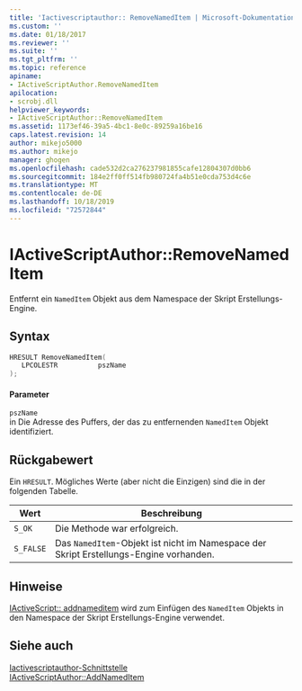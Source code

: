 ```yaml
---
title: 'Iactivescriptauthor:: RemoveNamedItem | Microsoft-Dokumentation'
ms.custom: ''
ms.date: 01/18/2017
ms.reviewer: ''
ms.suite: ''
ms.tgt_pltfrm: ''
ms.topic: reference
apiname:
- IActiveScriptAuthor.RemoveNamedItem
apilocation:
- scrobj.dll
helpviewer_keywords:
- IActiveScriptAuthor::RemoveNamedItem
ms.assetid: 1173ef46-39a5-4bc1-8e0c-89259a16be16
caps.latest.revision: 14
author: mikejo5000
ms.author: mikejo
manager: ghogen
ms.openlocfilehash: cade532d2ca276237981855cafe12804307d0bb6
ms.sourcegitcommit: 184e2ff0ff514fb980724fa4b51e0cda753d4c6e
ms.translationtype: MT
ms.contentlocale: de-DE
ms.lasthandoff: 10/18/2019
ms.locfileid: "72572844"
---
```

# <a name="iactivescriptauthorremovenameditem"></a>IActiveScriptAuthor::RemoveNamedItem
Entfernt ein `NamedItem` Objekt aus dem Namespace der Skript Erstellungs-Engine.  
  
## <a name="syntax"></a>Syntax  
  
```cpp
HRESULT RemoveNamedItem(  
   LPCOLESTR          pszName  
);  
```  
  
#### <a name="parameters"></a>Parameter  
 `pszName`  
 in Die Adresse des Puffers, der das zu entfernenden `NamedItem` Objekt identifiziert.  
  
## <a name="return-value"></a>Rückgabewert  
 Ein `HRESULT`. Mögliches Werte (aber nicht die Einzigen) sind die in der folgenden Tabelle.  
  
|Wert|Beschreibung|  
|-----------|-----------------|  
|`S_OK`|Die Methode war erfolgreich.|  
|`S_FALSE`|Das `NamedItem`-Objekt ist nicht im Namespace der Skript Erstellungs-Engine vorhanden.|  
  
## <a name="remarks"></a>Hinweise  
 [IActiveScript:: addnameditem](../../winscript/reference/iactivescript-addnameditem.md) wird zum Einfügen des `NamedItem` Objekts in den Namespace der Skript Erstellungs-Engine verwendet.  
  
## <a name="see-also"></a>Siehe auch  
 [Iactivescriptauthor-Schnittstelle](../../winscript/reference/iactivescriptauthor-interface.md)   
 [IActiveScriptAuthor::AddNamedItem](../../winscript/reference/iactivescriptauthor-addnameditem.md)